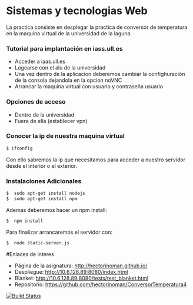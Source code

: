 # Sistemas y tecnologias Web
La practica consiste en desplegar la practica de conversor de temperatura en la maquina virtual de la universidad de la laguna.

### Tutorial para implantación en iass.ull.es

* Acceder a  iaas.ull.es
* Logearse con el alu de la universidad
* Una vez dentro de la aplicacion deberemos cambiar la confighuración de la consola dejandola en la opcion noVNC
* Arrancar la maquina virtual con usuario y contraseña usuario


### Opciones de acceso

* Dentro de la universidad 
* Fuera de ella (establecer vpn)

### Conocer la ip de nuestra maquina virtual
```sh
$ ifconfig
```
Con ello sabremos la ip que necesitamos para acceder a nuestro servidor desde el interior o el exterior.

### Instalaciones Adicionales
```sh
$  sudo apt-get install nodejs
$  sudo apt-get install npm
```
Ademas deberemos hacer un npm install:
```sh
$  npm install
```
Para finalizar arrancaremos el servidor con:
```sh
$  node static-server.js
```



#Enlaces de interes

- Página de la asignatura: http://hectorinoman.github.io/
- Despliegue: http://10.6.128.89:8080/index.html
- Blanket: http://10.6.128.89:8080/tests/test_blanket.html
- Repositorio: https://github.com/hectorinoman/ConversorTemperatura4


[![Build Status](https://travis-ci.org/hectorinoman/ConversorTemperatura3.svg)](https://travis-ci.org/hectorinoman/ConversorTemperatura3)